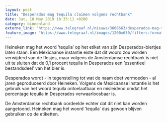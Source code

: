 ```yaml
---
layout: post
title: "Desperados mag tequila claimen volgens rechtbank"
date: Sat, 18 May 2019 18:33:11 +0200
category: binnenland
externe_link: "https://www.telegraaf.nl/nieuws/3608663/desperados-mag-tequila-claimen-volgens-rechtbank"
feature_image: "https://www.telegraaf.nl/images/1200x630/filters:format(jpeg):quality(80)/cdn-kiosk-api.telegraaf.nl/e67c1b92-7994-11e9-a01c-02c309bc01c1.jpg"
---
```


<p class="intro">Heineken mag het woord ’tequila’ op het etiket van zijn Desperados-biertjes laten staan. Een Mexicaanse instantie eiste dat dit woord zou worden verwijderd van de flesjes, maar volgens de Amsterdamse rechtbank is niet uit te sluiten dat de 0,1 procent tequila in Desperados een ’essentieel bestandsdeel’ van het bier is.</p> <p>Desperados wordt - in tegenstelling tot wat de naam doet vermoeden - al jaren geproduceerd door Heineken. Volgens de Mexicaanse instantie is het gebruik van het woord tequila ontoelaatbaar en misleidend omdat het percentage tequila in Desperados verwaarloosbaar is.</p><p>De Amsterdamse rechtbank oordeelde echter dat dit niet kan worden aangetoond. Heineken mag het woord ’tequila’ dus gewoon blijven gebruiken op de etiketten.</p>
